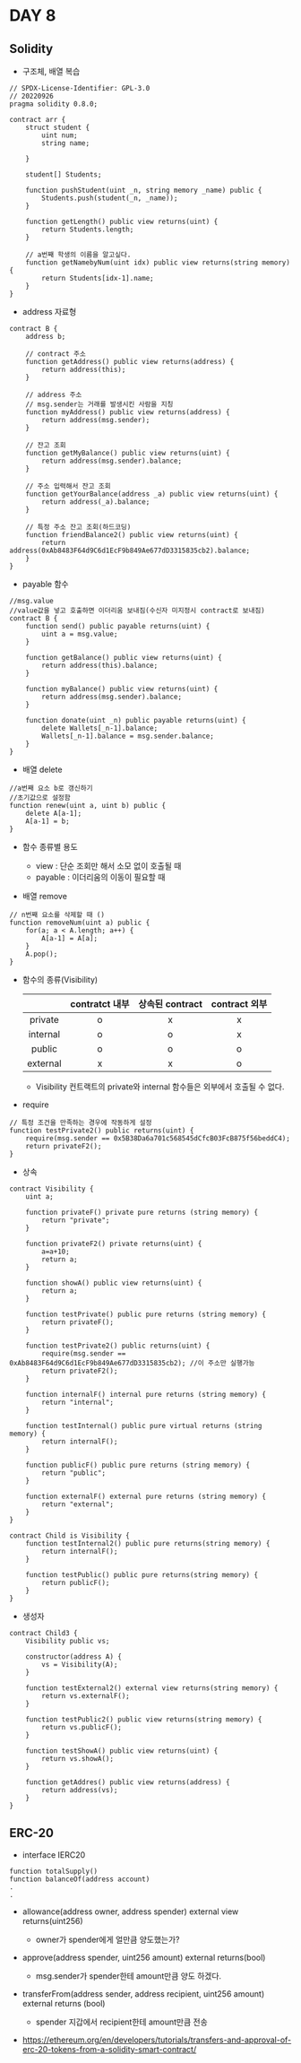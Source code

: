 # DAY 8

## Solidity

- 구조체, 배열 복습

```
// SPDX-License-Identifier: GPL-3.0
// 20220926
pragma solidity 0.8.0;

contract arr {
    struct student {
        uint num;
        string name;

    }

    student[] Students;

    function pushStudent(uint _n, string memory _name) public {
        Students.push(student(_n, _name));
    }

    function getLength() public view returns(uint) {
        return Students.length;
    }

    // a번째 학생의 이름을 알고싶다.
    function getNamebyNum(uint idx) public view returns(string memory) {
        return Students[idx-1].name;
    }
}
```

- address 자료형

```
contract B {
    address b;
    
    // contract 주소
    function getAddress() public view returns(address) {
        return address(this);
    }
    
    // address 주소
    // msg.sender는 거래를 발생시킨 사람을 지칭
    function myAddress() public view returns(address) {
        return address(msg.sender);
    }
    
    // 잔고 조회
    function getMyBalance() public view returns(uint) {
        return address(msg.sender).balance;
    }
    
    // 주소 입력해서 잔고 조회
    function getYourBalance(address _a) public view returns(uint) {
        return address(_a).balance;
    }

	// 특정 주소 잔고 조회(하드코딩)
    function friendBalance2() public view returns(uint) {
        return address(0xAb8483F64d9C6d1EcF9b849Ae677dD3315835cb2).balance;
    }
}
```

- payable 함수

```
//msg.value
//value값을 넣고 호출하면 이더리움 보내짐(수신자 미지정시 contract로 보내짐)
contract B {
    function send() public payable returns(uint) {
        uint a = msg.value;
    }

    function getBalance() public view returns(uint) {
        return address(this).balance;
    }

    function myBalance() public view returns(uint) {
        return address(msg.sender).balance;
    }
    
    function donate(uint _n) public payable returns(uint) {
        delete Wallets[_n-1].balance;
        Wallets[_n-1].balance = msg.sender.balance;
    }
}
```

- 배열 delete

```
//a번째 요소 b로 갱신하기
//초기값으로 설정함
function renew(uint a, uint b) public {
	delete A[a-1];
	A[a-1] = b;
}

```

- 함수 종류별 용도
  - view : 단순 조회만 해서 소모 없이 호출될 때
  - payable : 이더리움의 이동이 필요할 때

- 배열 remove

```
// n번째 요소를 삭제할 때 ()
function removeNum(uint a) public {
	for(a; a < A.length; a++) {
		A[a-1] = A[a];
	}
	A.pop();
}
```

- 함수의 종류(Visibility)

  |          | contratct 내부 | 상속된 contract | contract 외부 |
  | :------: | :------------: | :-------------: | :-----------: |
  | private  |       o        |        x        |       x       |
  | internal |       o        |        o        |       x       |
  |  public  |       o        |        o        |       o       |
  | external |       x        |        x        |       o       |

  - Visibility 컨트랙트의 private와 internal 함수들은 외부에서 호출될 수 없다.

- require 

```
// 특정 조건을 만족하는 경우에 작동하게 설정
function testPrivate2() public returns(uint) {
	require(msg.sender == 0x5B38Da6a701c568545dCfcB03FcB875f56beddC4);
	return privateF2();
}
```

- 상속

```
contract Visibility {
    uint a;

    function privateF() private pure returns (string memory) {
        return "private";
    }

    function privateF2() private returns(uint) {
        a=a+10;
        return a;
    }

    function showA() public view returns(uint) {
        return a;
    }

    function testPrivate() public pure returns (string memory) {
        return privateF();
    }

    function testPrivate2() public returns(uint) {
        require(msg.sender == 0xAb8483F64d9C6d1EcF9b849Ae677dD3315835cb2); //이 주소만 실행가능
        return privateF2();
    }

    function internalF() internal pure returns (string memory) {
        return "internal";
    }

    function testInternal() public pure virtual returns (string memory) {
        return internalF();
    }

    function publicF() public pure returns (string memory) {
        return "public";
    }

    function externalF() external pure returns (string memory) {
        return "external";
    }
}

contract Child is Visibility {
    function testInternal2() public pure returns(string memory) {
        return internalF();
    }

    function testPublic() public pure returns(string memory) {
        return publicF();
    }
}
```

- 생성자

```
contract Child3 {
    Visibility public vs;

    constructor(address A) {
        vs = Visibility(A);
    }

    function testExternal2() external view returns(string memory) {
        return vs.externalF();
    }

    function testPublic2() public view returns(string memory) {
        return vs.publicF();
    }

    function testShowA() public view returns(uint) {
        return vs.showA();
    }
    
    function getAddres() public view returns(address) {
        return address(vs);
    }
}
```





## ERC-20

- interface IERC20

```
function totalSupply()
function balanceOf(address account)
.
.
```

- allowance(address owner, address spender) external view returns(uint256)
  - owner가 spender에게 얼만큼 양도했는가? 
- approve(address spender, uint256 amount) external returns(bool)
  - msg.sender가 spender한테 amount만큼 양도 하겠다. 
- transferFrom(address sender, address recipient, uint256 amount) external returns (bool)
  - spender 지갑에서 recipient한테 amount만큼 전송



- https://ethereum.org/en/developers/tutorials/transfers-and-approval-of-erc-20-tokens-from-a-solidity-smart-contract/